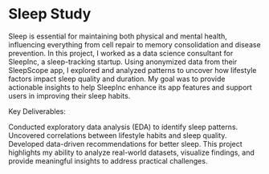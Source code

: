 # Sleep Study
Sleep is essential for maintaining both physical and mental health, influencing everything from cell repair to memory consolidation and disease prevention. In this project, I worked as a data science consultant for SleepInc, a sleep-tracking startup. Using anonymized data from their SleepScope app, I explored and analyzed patterns to uncover how lifestyle factors impact sleep quality and duration. My goal was to provide actionable insights to help SleepInc enhance its app features and support users in improving their sleep habits.

Key Deliverables:

Conducted exploratory data analysis (EDA) to identify sleep patterns.
Uncovered correlations between lifestyle habits and sleep quality.
Developed data-driven recommendations for better sleep.
This project highlights my ability to analyze real-world datasets, visualize findings, and provide meaningful insights to address practical challenges.
